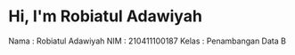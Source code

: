 # Hi, I'm Robiatul Adawiyah

Nama    : Robiatul Adawiyah
NIM     : 210411100187
Kelas   : Penambangan Data B

```{tableofcontents}
```
